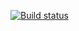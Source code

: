 [![Build status](https://ci.appveyor.com/api/projects/status/cvsllu098fcumc6t?svg=true)](https://ci.appveyor.com/project/BlokhinArtem/aqahomework1-2)
